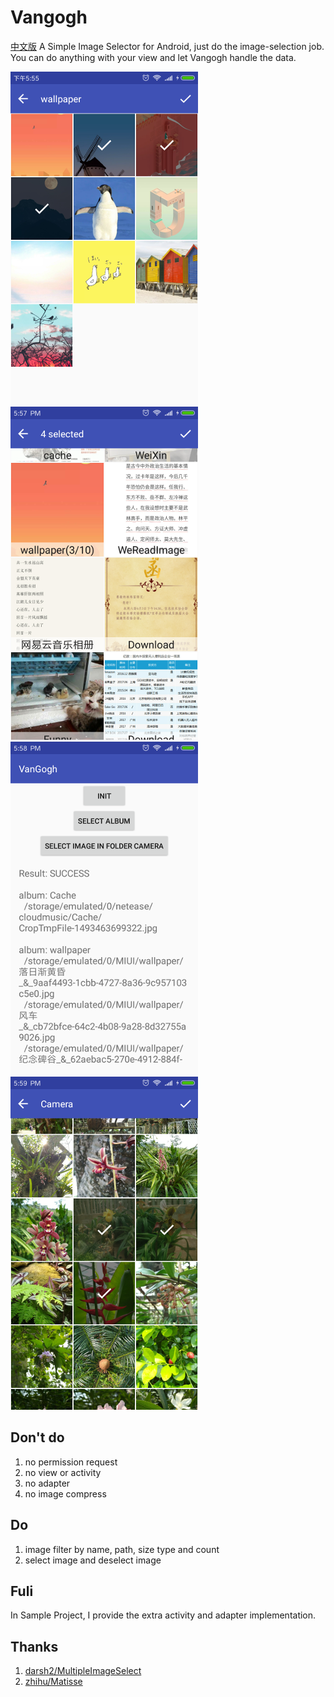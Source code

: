 # Vangogh
[中文版](https://github.com/LinLshare/Vangogh/blob/master/README-zh.md)
A Simple Image Selector for Android, just do the image-selection job. You can do anything with your view and let Vangogh handle the data.

![ScreenShot1](https://raw.githubusercontent.com/LinLshare/Vangogh/master/screenshot/ss_1.png)
![ScreenShot2](https://raw.githubusercontent.com/LinLshare/Vangogh/master/screenshot/ss_2.png)
![ScreenShot3](https://raw.githubusercontent.com/LinLshare/Vangogh/master/screenshot/ss_3.png)
![ScreenShot4](https://raw.githubusercontent.com/LinLshare/Vangogh/master/screenshot/ss_4.png)

## Don't do
1. no permission request
2. no view or activity
3. no adapter
4. no image compress

## Do
1. image filter by name, path, size type and count
2. select image and deselect image

## Fuli
In Sample Project, I provide the extra activity and adapter implementation. 

## Thanks
1. [darsh2/MultipleImageSelect](https://github.com/darsh2/MultipleImageSelect) 
2. [zhihu/Matisse](https://github.com/zhihu/Matisse)